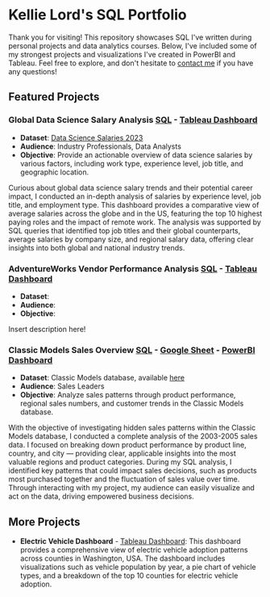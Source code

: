 # Kellie Lord's SQL Portfolio 
Thank you for visiting! This repository showcases SQL I've written during personal projects and data analytics courses. Below, I've included some of my strongest projects and visualizations I've created in PowerBI and Tableau. Feel free to explore, and don't hesitate to [contact me](https://www.linkedin.com/in/kellielord/) if you have any questions! 
## Featured Projects

### Global Data Science Salary Analysis [SQL](https://github.com/kellielord/SQL-Portfolio/blob/main/Data%20Science%20Salaries%20Analysis%20(CTEs%20and%20Joins).sql) - [Tableau Dashboard](https://public.tableau.com/app/profile/kellie.lord/viz/DataScienceSalariesAnalysis_17263310433610/USDashboard)
- **Dataset**: [Data Science Salaries 2023](https://www.kaggle.com/datasets/arnabchaki/data-science-salaries-2023)
- **Audience**: Industry Professionals, Data Analysts
- **Objective**: Provide an actionable overview of data science salaries by various factors, including work type, experience level, job title, and geographic location. 

Curious about global data science salary trends and their potential career impact, I conducted an in-depth analysis of salaries by experience level, job title, and employment type. This dashboard provides a comparative view of average salaries across the globe and in the US, featuring the top 10 highest paying roles and the impact of remote work. The analysis was supported by SQL queries that identified top job titles and their global counterparts, average salaries by company size, and regional salary data, offering clear insights into both global and national industry trends. 

### AdventureWorks Vendor Performance Analysis [SQL]() - [Tableau Dashboard]()
- **Dataset**:
- **Audience**:
- **Objective**:

Insert description here!

### Classic Models Sales Overview [SQL](https://github.com/kellielord/SQL-Portfolio/blob/main/Sales%20Overview%20Classic%20Models.sql) - [Google Sheet](https://docs.google.com/spreadsheets/d/1EEH8KPtTxuVk2v5BaW9RD5ewuMzpaKBpJbFbwCT71ys/pubhtml) - [PowerBI Dashboard](https://github.com/kellielord/SQL-Portfolio/blob/main/Classic%20Models%20Dashboard.pdf)
- **Dataset**: Classic Models database, available [here](https://www.kaggle.com/code/rhettap1/classicmodels-w-sql-excel-python)
- **Audience**: Sales Leaders 
- **Objective**: Analyze sales patterns through product performance, regional sales numbers, and customer trends in the Classic Models database.

With the objective of investigating hidden sales patterns within the Classic Models database, I conducted a complete analysis of the 2003-2005 sales data. I focused on breaking down product performance by product line, country, and city — providing clear, applicable insights into the most valuable regions and product categories. During my SQL analysis, I identified key patterns that could impact sales decisions, such as products most purchased together and the fluctuation of sales value over time. Through interacting with my project, my audience can easily visualize and act on the data, driving empowered business decisions.

## More Projects
- **Electric Vehicle Dashboard** - [Tableau Dashboard](https://public.tableau.com/app/profile/kellie.lord/viz/ElectricVehicleDashboard_17260145241310/Dashboard1?publish=yes): This dashboard provides a comprehensive view of electric vehicle adoption patterns across counties in Washington, USA. The dashboard includes visualizations such as vehicle population by year, a pie chart of vehicle types, and a breakdown of the top 10 counties for electric vehicle adoption.
